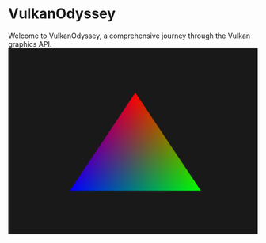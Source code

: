 # VulkanOdyssey

Welcome to VulkanOdyssey, a comprehensive journey through the Vulkan graphics API.
![01 Draw a triangle](assets/triangle.png)

